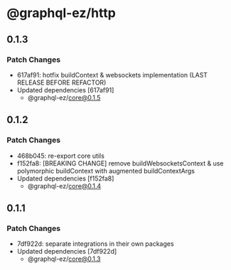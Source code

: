 # @graphql-ez/http

## 0.1.3

### Patch Changes

- 617af91: hotfix buildContext & websockets implementation (LAST RELEASE BEFORE REFACTOR)
- Updated dependencies [617af91]
  - @graphql-ez/core@0.1.5

## 0.1.2

### Patch Changes

- 468b045: re-export core utils
- f152fa8: [BREAKING CHANGE] remove buildWebsocketsContext & use polymorphic buildContext with augmented buildContextArgs
- Updated dependencies [f152fa8]
  - @graphql-ez/core@0.1.4

## 0.1.1

### Patch Changes

- 7df922d: separate integrations in their own packages
- Updated dependencies [7df922d]
  - @graphql-ez/core@0.1.3
